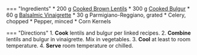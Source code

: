 === "Ingredients"
    * 200 g [Cooked Brown Lentils](../../legumes/lentils/index.md)
    * 300 g [Cooked Bulgur](../../grains/bulgur.md)
    * 60 g [Balsalmic Vinaigrette](../../sauces/vinaigrette/balsalmic-vinaigrette.md)
    * 30 g Parmigiano-Reggiano, grated
    * Celery, chopped
    * Pepper, minced
    * Corn Kernels

=== "Directions"
    1. **Cook** lentils and bulgur per linked recipes.
    2. **Combine** lentils and bulgur in vinaigrette. Mix in vegetables.
    3. **Cool** at least to room temperature.
    4. **Serve** room temperature or chilled.

[^meda]:
    Yildirim, Meda.
    ["Barley Apple Radish Salad."](https://tastysimplyvegan.com/barley-apple-radish-salad/)
    _Tasty Simply Vegan._
    7 October 2022.
